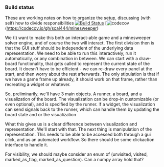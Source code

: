 ### Build status

These are working notes on how to organize the setup, discussing (with self)
how to divide responsibilities
[![Build Status](https://travis-ci.org/scal444/minesweeper.svg?branch=master)](https://travis-ci.org/scal444/minesweeper)
[![codecov](https://codecov.io/gh/scal444/minesweeper/branch/master/graph/badge.svg)(https://codecov.io/gh/scal444/minesweeper)

We (I) want to make this both an interact-able game and a minesweeper solver
engine, and of course the two will interact. The first division then is that the
GUI stuff should be independent of the underlying data representation. We need
to be able to run this interactively, run it automatically, or any combination
in between. We can start with a draw-board functionality, that gets called to
represent the current state of the board. It doesn't have to be efficient - we can
re-draw every panel at the start, and then worry about the rest afterwards. The only
stipulation is that if we have a game frame up already, it should work on that frame,
rather than recreating a widget or whatever.

So, preliminarily, we'll have 3 main objects. A runner, a board, and a visualization
of the board. The visualization can be drop-in customizable (or even optional), and
is specified by the runner. If a widget, the visualization can send signals back to the runner, which
can handle them by updating the board state and or the visualization


What this gives us is a clear difference between visualization and representation.
We'll start with that. The next thing is manipulation of the representation. This needs
to be able to be accessed both through a gui click, and as an automated workflow. So there
should be some clickaction interface to handle it.

For visibility, we should maybe consider an enum of (unvisited, visited,
marked_as_flag, marked_as_question). Can a numpy array hold that?
